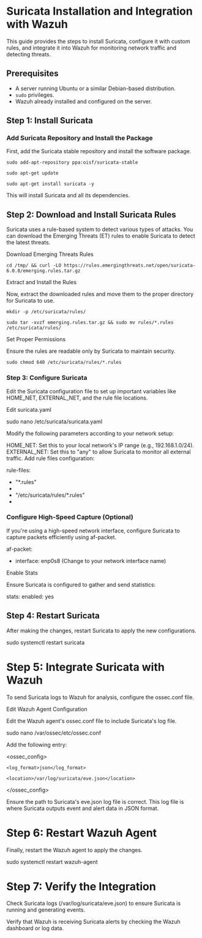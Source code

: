 # Suricata Installation and Integration with Wazuh

This guide provides the steps to install Suricata, configure it with custom rules, and integrate it into Wazuh for monitoring network traffic and detecting threats.

## Prerequisites

- A server running Ubuntu or a similar Debian-based distribution.
- `sudo` privileges.
- Wazuh already installed and configured on the server.

## Step 1: Install Suricata

### Add Suricata Repository and Install the Package

First, add the Suricata stable repository and install the software package.

`sudo add-apt-repository ppa:oisf/suricata-stable`

`sudo apt-get update`

`sudo apt-get install suricata -y`

This will install Suricata and all its dependencies.

## Step 2: Download and Install Suricata Rules
Suricata uses a rule-based system to detect various types of attacks. You can download the Emerging Threats (ET) rules to enable Suricata to detect the latest threats.

Download Emerging Threats Rules

`cd /tmp/ && curl -LO https://rules.emergingthreats.net/open/suricata-6.0.8/emerging.rules.tar.gz`

Extract and Install the Rules

Now, extract the downloaded rules and move them to the proper directory for Suricata to use.

`mkdir -p /etc/suricata/rules/`

`sudo tar -xvzf emerging.rules.tar.gz && sudo mv rules/*.rules /etc/suricata/rules/`

Set Proper Permissions

Ensure the rules are readable only by Suricata to maintain security.

`sudo chmod 640 /etc/suricata/rules/*.rules`

### Step 3: Configure Suricata

Edit the Suricata configuration file to set up important variables like HOME_NET, EXTERNAL_NET, and the rule file locations.

Edit suricata.yaml

sudo nano /etc/suricata/suricata.yaml

Modify the following parameters according to your network setup:

HOME_NET: Set this to your local network's IP range (e.g., 192.168.1.0/24).
EXTERNAL_NET: Set this to "any" to allow Suricata to monitor all external traffic.
Add rule files configuration:

rule-files: 

  - "*.rules"
  - 
  - "/etc/suricata/rules/*.rules"
  - 
### Configure High-Speed Capture (Optional)
If you're using a high-speed network interface, configure Suricata to capture packets efficiently using af-packet.

af-packet:
  - interface: enp0s8  (Change to your network interface name)

Enable Stats

Ensure Suricata is configured to gather and send statistics:

stats:
  enabled: yes

## Step 4: Restart Suricata
After making the changes, restart Suricata to apply the new configurations.

sudo systemctl restart suricata

# Step 5: Integrate Suricata with Wazuh
To send Suricata logs to Wazuh for analysis, configure the ossec.conf file.

Edit Wazuh Agent Configuration

Edit the Wazuh agent's ossec.conf file to include Suricata's log file.

sudo nano /var/ossec/etc/ossec.conf

Add the following <localfile> entry:

<ossec_config>
  
  <localfile>
    
    <log_format>json</log_format>
    
    <location>/var/log/suricata/eve.json</location>
    
  </localfile>
  
</ossec_config>

Ensure the path to Suricata's eve.json log file is correct. This log file is where Suricata outputs event and alert data in JSON format.

# Step 6: Restart Wazuh Agent
Finally, restart the Wazuh agent to apply the changes.

sudo systemctl restart wazuh-agent

# Step 7: Verify the Integration
Check Suricata logs (/var/log/suricata/eve.json) to ensure Suricata is running and generating events.

Verify that Wazuh is receiving Suricata alerts by checking the Wazuh dashboard or log data.
